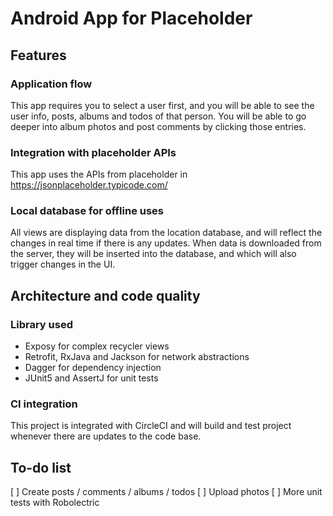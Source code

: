 # Android App for Placeholder

## Features

### Application flow

This app requires you to select a user first, and you will be able to see the user info, posts, 
albums and todos of that person. You will be able to go deeper into album photos and post comments
by clicking those entries.

### Integration with placeholder APIs

This app uses the APIs from placeholder in https://jsonplaceholder.typicode.com/

### Local database for offline uses

All views are displaying data from the location database, and will reflect the changes in 
real time if there is any updates. When data is downloaded from the server, they will be
inserted into the database, and which will also trigger changes in the UI.

## Architecture and code quality

### Library used

- Exposy for complex recycler views
- Retrofit, RxJava and Jackson for network abstractions
- Dagger for dependency injection
- JUnit5 and AssertJ for unit tests

### CI integration

This project is integrated with CircleCI and will build and test project whenever there are 
updates to the code base.

## To-do list

[ ] Create posts / comments / albums / todos
[ ] Upload photos
[ ] More unit tests with Robolectric
